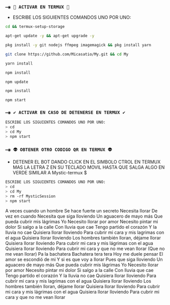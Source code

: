 

### `—◉ 👾 ACTIVAR EN TERMUX 👾` 
- ESCRIBE LOS SIGUIENTES COMANDOS UNO POR UNO:
```bash
cd && termux-setup-storage
```

```bash
apt-get update -y && apt-get upgrade -y
```

```bash
pkg install -y git nodejs ffmpeg imagemagick && pkg install yarn
```

```bash
git clone https://github.com/Micasatio/My.git && cd My
```

```bash
yarn install
```

```bash
npm install
```

```bash
npm update
```

```bash
npm install
```

```bash
npm start
```

### `—◉ ✔️ ACTIVAR EN CASO DE DETENERSE EN TERMUX ✔️`
```bash
ESCRIBE LOS SIGUIENTES COMANDOS UNO POR UNO:
> cd 
> cd My
> npm start
```

### `—◉ 👽 OBTENER OTRO CODIGO QR EN TERMUX 👽`
- DETENER EL BOT DANDO CLICK EN EL SIMBOLO CTROL EN TERMUX MAS LA LETRA Z EN SU TECLADO MOVIL HASTA QUE SALGA ALGO EN VERDE SIMILAR A Mystic-termux $  
```bash
ESCRIBE LOS SIGUIENTES COMANDOS UNO POR UNO:
> cd 
> cd My
> rm -rf MysticSession
> npm start
```
A veces cuando un hombre
Se hace fuerte un secreto
Necesita llorar
De vez en cuando
Necesita que siga lloviendo
Un aguacero de mayo más
Que pueda cubrir mis lágrimas
Yo
Necesito llorar por amor
Necesito pintar mi dolor
Si salgo a la calle
Con lluvia que cae
Tengo partido el corazón
Y la lluvia no cae
Quisiera llorar lloviendo
Para cubrir mi cara y mis lagrimas con el agua
Quisiera llorar lloviendo
Los hombres también lloran, déjame llorar
Quisiera llorar lloviendo
Para cubrir mi cara y mis lágrimas con el agua
Quisiera llorar lloviendo
Para cubrir mi cara y que no me vean llorar
(Que no me vean llorar)
Pa la bachatera
Bachatera tera tera
Hoy me duele pensar
El amor se escondió de mi
Y si es que voy a llorar
Pues que siga lloviendo
Un aguacero de mayo más
Que pueda cubrir mis lágrimas
Yo
Necesito llorar por amor
Necesito pintar mi dolor
Si salgo a la calle
Con lluvia que cae
Tengo partido el corazón
Y la lluvia no cae
Quisiera llorar lloviendo
Para cubrir mi cara y mis lagrimas con el agua
Quisiera llorar lloviendo
Los hombres también lloran, déjame llorar
Quisiera llorar lloviendo
Para cubrir mi cara y mis lágrimas con el agua
Quisiera llorar lloviendo
Para cubrir mi cara y que no me vean llorar

